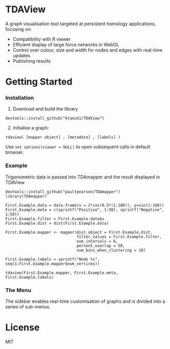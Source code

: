 # TDAView

A graph visualisation tool targeted at persistent homology applications, focusing on:

  - Compatibility with R viewer
  - Efficient display of large force networks in WebGL
  - Control over colour, size and width for nodes and edges with real-time updates
  - Publishing results

# Getting Started
### Installation
1. Download and build the library
```{r}
devtools::install_github("ktaouk1/TDAView")
```
2. Initialise a graph:
```{r}
tdaview( [mapper object] , [metadata] , [labels] )
```
Use ```set options(viewer = NULL)``` to open subsequent calls in default browser.

### Example
Trigonometric data is passed into TDAmapper and the result displayed in TDAView
```{r}
devtools::install_github("paultpearson/TDAmapper")
library(TDAmapper)

First.Example.data = data.frame(x = 2*cos(0.5*(1:100)), y=sin(1:100))
First.Example.meta = c(sprintf("Positive", 1:50), sprintf("Negative", 1:50))
First.Example.filter = First.Example.data$x
First.Example.dist = dist(First.Example.data)

First.Example.mapper <- mapper(dist_object = First.Example.dist,
                               filter_values = First.Example.filter,
                               num_intervals = 6,
                               percent_overlap = 50,
                               num_bins_when_clustering = 10)

First.Example.labels = sprintf("Node %s", seq(1:First.Example.mapper$num_vertices))

tdaview(First.Example.mapper, First.Example.meta, First.Example.labels)
```
### The Menu
The sidebar enables real-time customisation of graphs and is divided into a series of sub-menus.

# License
MIT
